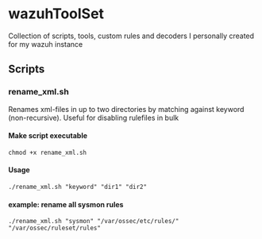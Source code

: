 # wazuhToolSet
Collection of scripts, tools, custom rules and decoders I personally created for my wazuh instance


## Scripts

### rename_xml.sh

Renames xml-files in up to two directories by matching against keyword (non-recursive). Useful for disabling rulefiles in bulk

#### Make script executable
```
chmod +x rename_xml.sh
```
#### Usage 
```
./rename_xml.sh "keyword" "dir1" "dir2" 
```
#### example: rename all sysmon rules
```
./rename_xml.sh "sysmon" "/var/ossec/etc/rules/" "/var/ossec/ruleset/rules" 
```
